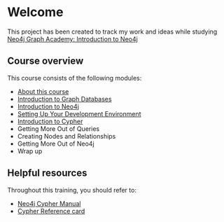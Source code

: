 # Welcome

This project has been created to track my work and ideas while studying [Neo4j Graph Academy: Introduction to Neo4j](https://neo4j.com/graphacademy/online-training/introduction-to-neo4j)

## Course overview

This course consists of the following modules:

+ [About this course](https://neo4j.com/graphacademy/online-training/introduction-to-neo4j/part-0/#_about_this_course)
+ [Introduction to Graph Databases](https://neo4j.com/graphacademy/online-training/introduction-to-neo4j/part-1/)
+ [Introduction to Neo4j](https://neo4j.com/graphacademy/online-training/introduction-to-neo4j/part-2/)
+ [Setting Up Your Development Environment](https://neo4j.com/graphacademy/online-training/introduction-to-neo4j/part-3/)
+ [Introduction to Cypher](https://neo4j.com/graphacademy/online-training/introduction-to-neo4j/part-4/)
+ Getting More Out of Queries
+ Creating Nodes and Relationships
+ Getting More Out of Neo4j
+ Wrap up

## Helpful resources

Throughout this training, you should refer to:

+ [Neo4j Cypher Manual](https://neo4j.com/docs/cypher-manual/current/)
+ [Cypher Reference card](https://neo4j.com/docs/cypher-refcard/current/)
